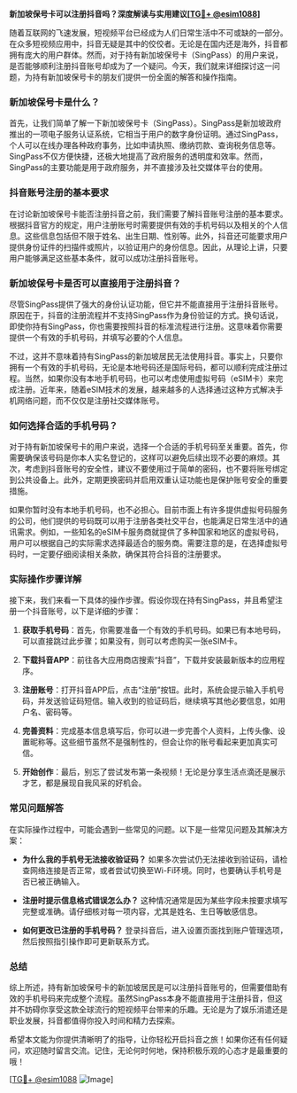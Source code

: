 **新加坡保号卡可以注册抖音吗？深度解读与实用建议[[TG💪+ @esim1088](https://t.me/s/esim1088)]**

随着互联网的飞速发展，短视频平台已经成为人们日常生活中不可或缺的一部分。在众多短视频应用中，抖音无疑是其中的佼佼者。无论是在国内还是海外，抖音都拥有庞大的用户群体。然而，对于持有新加坡保号卡（SingPass）的用户来说，是否能够顺利注册抖音账号却成为了一个疑问。今天，我们就来详细探讨这一问题，为持有新加坡保号卡的朋友们提供一份全面的解答和操作指南。

### 新加坡保号卡是什么？

首先，让我们简单了解一下新加坡保号卡（SingPass）。SingPass是新加坡政府推出的一项电子服务认证系统，它相当于用户的数字身份证明。通过SingPass，个人可以在线办理各种政府事务，比如申请执照、缴纳罚款、查询税务信息等。SingPass不仅方便快捷，还极大地提高了政府服务的透明度和效率。然而，SingPass的主要功能是用于政府服务，并不直接涉及社交媒体平台的使用。

### 抖音账号注册的基本要求

在讨论新加坡保号卡能否注册抖音之前，我们需要了解抖音账号注册的基本要求。根据抖音官方的规定，用户注册账号时需要提供有效的手机号码以及相关的个人信息。这些信息包括但不限于姓名、出生日期、性别等。此外，抖音还可能要求用户提供身份证件的扫描件或照片，以验证用户的身份信息。因此，从理论上讲，只要用户能够满足这些基本条件，就可以成功注册抖音账号。

### 新加坡保号卡是否可以直接用于注册抖音？

尽管SingPass提供了强大的身份认证功能，但它并不能直接用于注册抖音账号。原因在于，抖音的注册流程并不支持SingPass作为身份验证的方式。换句话说，即使你持有SingPass，你也需要按照抖音的标准流程进行注册。这意味着你需要提供一个有效的手机号码，并填写必要的个人信息。

不过，这并不意味着持有SingPass的新加坡居民无法使用抖音。事实上，只要你拥有一个有效的手机号码，无论是本地号码还是国际号码，都可以顺利完成注册过程。当然，如果你没有本地手机号码，也可以考虑使用虚拟号码（eSIM卡）来完成注册。近年来，随着eSIM技术的发展，越来越多的人选择通过这种方式解决手机网络问题，而不仅仅是注册社交媒体账号。

### 如何选择合适的手机号码？

对于持有新加坡保号卡的用户来说，选择一个合适的手机号码至关重要。首先，你需要确保该号码是你本人实名登记的，这样可以避免后续出现不必要的麻烦。其次，考虑到抖音账号的安全性，建议不要使用过于简单的密码，也不要将账号绑定到公共设备上。此外，定期更换密码并启用双重认证功能也是保护账号安全的重要措施。

如果你暂时没有本地手机号码，也不必担心。目前市面上有许多提供虚拟号码服务的公司，他们提供的号码既可以用于注册各类社交平台，也能满足日常生活中的通讯需求。例如，一些知名的eSIM卡服务商就提供了多种国家和地区的虚拟号码，用户可以根据自己的实际需求选择最适合的服务商。需要注意的是，在选择虚拟号码时，一定要仔细阅读相关条款，确保其符合抖音的注册要求。

### 实际操作步骤详解

接下来，我们来看一下具体的操作步骤。假设你现在持有SingPass，并且希望注册一个抖音账号，以下是详细的步骤：

1. **获取手机号码**：首先，你需要准备一个有效的手机号码。如果已有本地号码，可以直接跳过此步骤；如果没有，则可以考虑购买一张eSIM卡。
   
2. **下载抖音APP**：前往各大应用商店搜索“抖音”，下载并安装最新版本的应用程序。

3. **注册账号**：打开抖音APP后，点击“注册”按钮。此时，系统会提示输入手机号码，并发送验证码短信。输入收到的验证码后，继续填写其他必要信息，如用户名、密码等。

4. **完善资料**：完成基本信息填写后，你可以进一步完善个人资料，上传头像、设置昵称等。这些细节虽然不是强制性的，但会让你的账号看起来更加真实可信。

5. **开始创作**：最后，别忘了尝试发布第一条视频！无论是分享生活点滴还是展示才艺，都是展现自我风采的好机会。

### 常见问题解答

在实际操作过程中，可能会遇到一些常见的问题。以下是一些常见问题及其解决方案：

- **为什么我的手机号无法接收验证码？**
  如果多次尝试仍无法接收到验证码，请检查网络连接是否正常，或者尝试切换至Wi-Fi环境。同时，也要确认手机号是否已被正确输入。

- **注册时提示信息格式错误怎么办？**
  这种情况通常是因为某些字段未按要求填写完整或准确。请仔细核对每一项内容，尤其是姓名、生日等敏感信息。

- **如何更改已注册的手机号码？**
  登录抖音后，进入设置页面找到账户管理选项，然后按照指引操作即可更新联系方式。

### 总结

综上所述，持有新加坡保号卡的新加坡居民是可以注册抖音账号的，但需要借助有效的手机号码来完成整个流程。虽然SingPass本身不能直接用于注册抖音，但这并不妨碍你享受这款全球流行的短视频平台带来的乐趣。无论是为了娱乐消遣还是职业发展，抖音都值得你投入时间和精力去探索。

希望本文能为你提供清晰明了的指导，让你轻松开启抖音之旅！如果你还有任何疑问，欢迎随时留言交流。记住，无论何时何地，保持积极乐观的心态才是最重要的哦！

[[TG💪+ @esim1088](https://t.me/s/esim1088) ![Image](https://i.postimg.cc/4NQfJmqS/Snipaste-2025-05-13-00-14-12.png)]